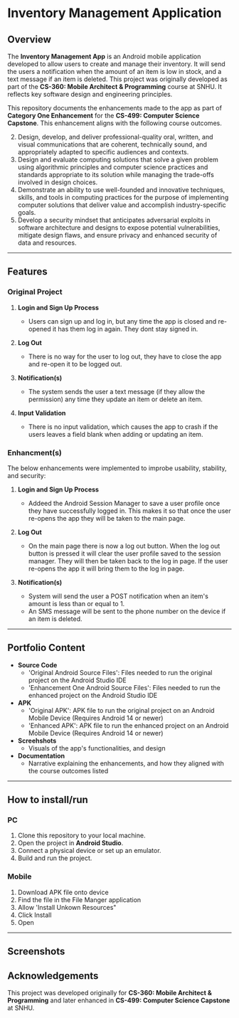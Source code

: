 # Inventory Management Application

## Overview
The **Inventory Management App** is an Android mobile application developed to allow users to create and manage their inventory. It will send the users a notification when the amount of an item is low in stock, and a text message if an item is deleted. This project was originally developed as part of the **CS-360: Mobile Architect & Programming** course at SNHU. It reflects key software design and engineering principles.

This repository documents the enhancements made to the app as part of **Category One Enhancement** for the **CS-499: Computer Science Capstone**. This enhancement aligns with the following course outcomes.

2. Design, develop, and deliver professional-quality oral, written, and visual communications that are coherent, technically sound, and appropriately adapted to specific audiences and contexts.
3. Design and evaluate computing solutions that solve a given problem using algorithmic principles and computer science practices and standards appropriate to its solution while managing the trade-offs involved in design choices.
4. Demonstrate an ability to use well-founded and innovative techniques, skills, and tools in computing practices for the purpose of implementing computer solutions that deliver value and accomplish industry-specific goals.
5. Develop a security mindset that anticipates adversarial exploits in software architecture and designs to expose potential vulnerabilities, mitigate design flaws, and ensure privacy and enhanced security of data and resources.

---

## Features

### **Original Project**
1. **Login and Sign Up Process**
    - Users can sign up and log in, but any time the app is closed and re-opened it has them log in again. They dont stay signed in.

2. **Log Out**
   - There is no way for the user to log out, they have to close the app and re-open it to be logged out.

3. **Notification(s)**
   - The system sends the user a text message (if they allow the permission) any time they update an item or delete an item.
  
4. **Input Validation**
    - There is no input validation, which causes the app to crash if the users leaves a field blank when adding or updating an item.

### **Enhancment(s)**
The below enhancements were implemented to improbe usability, stability, and security:

1. **Login and Sign Up Process**
    - Addeed the Android Session Manager to save a user profile once they have successfully logged in. This makes it so that once the user re-opens the app they will be taken to the main page.

2. **Log Out**
    - On the main page there is now a log out button. When the log out button is pressed it will clear the user profile saved to the session manager. They will then be taken back to the log in page. If the user re-opens the app it will bring them to the log in page.

3. **Notification(s)**
    - System will send the user a POST notification when an item's amount is less than or equal to 1.
    - An SMS message will be sent to the phone number on the device if an item is deleted.

---

## Portfolio Content
- **Source Code**
    - 'Original Android Source Files': Files needed to run the original project on the Android Studio IDE
    - 'Enhancement One Android Source Files': Files needed to run the enhanced project on the Android Studio IDE
- **APK**
    - 'Original APK': APK file to run the original project on an Android Mobile Device (Requires Android 14 or newer)
    - 'Enhanced APK': APK file to run the enhanced project on an Android Mobile Device (Requires Android 14 or newer)
- **Screehshots**
    - Visuals of the app's functionalities, and design
- **Documentation**
    - Narrative explaining the enhancements, and how they aligned with the course outcomes listed

---

## How to install/run
### PC
1. Clone this repository to your local machine.
2. Open the project in **Android Studio**.
3. Connect a physical device or set up an emulator.
4. Build and run the project.

### Mobile
1. Download APK file onto device
2. Find the file in the File Manger application
3. Allow 'Install Unkown Resources"
4. Click Install
5. Open

---
## Screenshots

## Acknowledgements

This project was developed originally for **CS-360: Mobile Architect & Programming** and later enhanced in **CS-499: Computer Science Capstone** at SNHU. 
